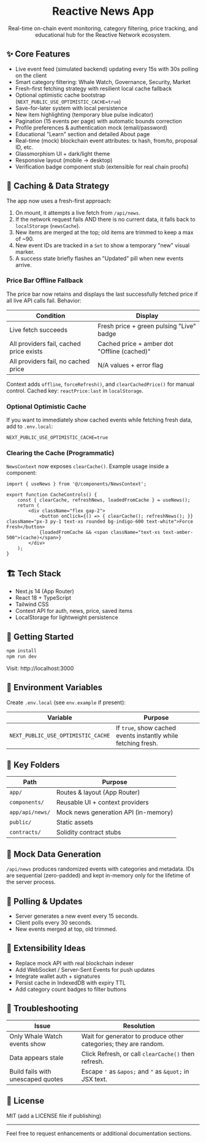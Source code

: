 <div align="center">

# Reactive News App

Real-time on-chain event monitoring, category filtering, price tracking, and educational hub for the Reactive Network ecosystem.

</div>

## ✨ Core Features

- Live event feed (simulated backend) updating every 15s with 30s polling on the client
- Smart category filtering: Whale Watch, Governance, Security, Market
- Fresh-first fetching strategy with resilient local cache fallback
- Optional optimistic cache bootstrap (`NEXT_PUBLIC_USE_OPTIMISTIC_CACHE=true`)
- Save-for-later system with local persistence
- New item highlighting (temporary blue pulse indicator)
- Pagination (15 events per page) with automatic bounds correction
- Profile preferences & authentication mock (email/password)
- Educational "Learn" section and detailed About page
- Real-time (mock) blockchain event attributes: tx hash, from/to, proposal ID, etc.
- Glassmorphism UI + dark/light theme
- Responsive layout (mobile → desktop)
- Verification badge component stub (extensible for real chain proofs)

## 🧠 Caching & Data Strategy

The app now uses a fresh-first approach:

1. On mount, it attempts a live fetch from `/api/news`.
2. If the network request fails AND there is no current data, it falls back to `localStorage` (`newsCache`).
3. New items are merged at the top; old items are trimmed to keep a max of ~90.
4. New event IDs are tracked in a `Set` to show a temporary "new" visual marker.
5. A success state briefly flashes an "Updated" pill when new events arrive.

### Price Bar Offline Fallback
The price bar now retains and displays the last successfully fetched price if all live API calls fail. Behavior:

| Condition | Display |
|-----------|---------|
| Live fetch succeeds | Fresh price + green pulsing "Live" badge |
| All providers fail, cached price exists | Cached price + amber dot "Offline (cached)" |
| All providers fail, no cached price | N/A values + error flag |

Context adds `offline`, `forceRefresh()`, and `clearCachedPrice()` for manual control. Cached key: `reactPrice:last` in `localStorage`.

### Optional Optimistic Cache
If you want to immediately show cached events while fetching fresh data, add to `.env.local`:

```
NEXT_PUBLIC_USE_OPTIMISTIC_CACHE=true
```

### Clearing the Cache (Programmatic)
`NewsContext` now exposes `clearCache()`. Example usage inside a component:

```tsx
import { useNews } from '@/components/NewsContext';

export function CacheControls() {
	const { clearCache, refreshNews, loadedFromCache } = useNews();
	return (
		<div className="flex gap-2">
			<button onClick={() => { clearCache(); refreshNews(); }} className="px-3 py-1 text-xs rounded bg-indigo-600 text-white">Force Fresh</button>
			{loadedFromCache && <span className="text-xs text-amber-500">(cache)</span>}
		</div>
	);
}
```

## 🏗 Tech Stack

- Next.js 14 (App Router)
- React 18 + TypeScript
- Tailwind CSS
- Context API for auth, news, price, saved items
- LocalStorage for lightweight persistence

## 🚀 Getting Started

```bash
npm install
npm run dev
```

Visit: http://localhost:3000

## 🔧 Environment Variables

Create `.env.local` (see `env.example` if present):

| Variable | Purpose |
|----------|---------|
| `NEXT_PUBLIC_USE_OPTIMISTIC_CACHE` | If `true`, show cached events instantly while fetching fresh. |

## 📁 Key Folders

| Path | Purpose |
|------|---------|
| `app/` | Routes & layout (App Router) |
| `components/` | Reusable UI + context providers |
| `app/api/news/` | Mock news generation API (in-memory) |
| `public/` | Static assets |
| `contracts/` | Solidity contract stubs |

## 🧪 Mock Data Generation

`/api/news` produces randomized events with categories and metadata. IDs are sequential (zero-padded) and kept in-memory only for the lifetime of the server process.

## 🔄 Polling & Updates

- Server generates a new event every 15 seconds.
- Client polls every 30 seconds.
- New events merged at top, old trimmed.

## 🧩 Extensibility Ideas

- Replace mock API with real blockchain indexer
- Add WebSocket / Server-Sent Events for push updates
- Integrate wallet auth + signatures
- Persist cache in IndexedDB with expiry TTL
- Add category count badges to filter buttons

## 🐛 Troubleshooting

| Issue | Resolution |
|-------|------------|
| Only Whale Watch events show | Wait for generator to produce other categories; they are random. |
| Data appears stale | Click Refresh, or call `clearCache()` then refresh. |
| Build fails with unescaped quotes | Escape `'` as `&apos;` and `"` as `&quot;` in JSX text. |

## 📜 License

MIT (add a LICENSE file if publishing)

---
Feel free to request enhancements or additional documentation sections.
